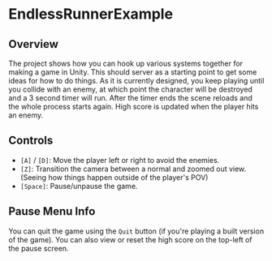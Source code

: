 # EndlessRunnerExample
## Overview
The project shows how you can hook up various systems together for making a game in Unity. This should server as a starting point to get some ideas for how to do things. As it is currently designed, you keep playing until you collide with an enemy, at which point the character will be destroyed and a 3 second timer will run. After the timer ends the scene reloads and the whole process starts again. High score is updated when the player hits an enemy.
## Controls
* `[A]` / `[D]`: Move the player left or right to avoid the enemies.
* `[Z]`: Transition the camera between a normal and zoomed out view. (Seeing how things happen outside of the player's POV)
* `[Space]`: Pause/unpause the game.
## Pause Menu Info
You can quit the game using the `Quit` button (if you're playing a built version of the game). You can also view or reset the high score on the top-left of the pause screen.
